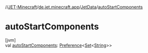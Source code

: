 //[JET-Minecraft](../../../index.md)/[de.jet.minecraft.app](../index.md)/[JetData](index.md)/[autoStartComponents](auto-start-components.md)

# autoStartComponents

[jvm]\
val [autoStartComponents](auto-start-components.md): [Preference](../../de.jet.minecraft.tool.data/-preference/index.md)&lt;[Set](https://kotlinlang.org/api/latest/jvm/stdlib/kotlin.collections/-set/index.html)&lt;[String](https://kotlinlang.org/api/latest/jvm/stdlib/kotlin/-string/index.html)&gt;&gt;
